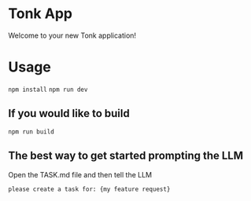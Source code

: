 # Tonk App

Welcome to your new Tonk application!

# Usage
`npm install`
`npm run dev`

## If you would like to build
`npm run build`

## The best way to get started prompting the LLM
Open the TASK.md file and then tell the LLM

`please create a task for: {my feature request}`
